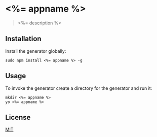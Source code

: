 # <%= appname %>
><%= description %>

## Installation
Install the generator globally:

    sudo npm install <%= appname %> -g

## Usage
To invoke the generator create a directory for the generator and run it:

    mkdir <%= appname %>
    yo <%= appname %>

## License
[MIT](https://opensource.org/licenses/MIT)
